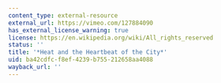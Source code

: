 ```yaml
---
content_type: external-resource
external_url: https://vimeo.com/127884090
has_external_license_warning: true
license: https://en.wikipedia.org/wiki/All_rights_reserved
status: ''
title: '*Heat and the Heartbeat of the City*'
uid: ba42cdfc-f8ef-4239-b755-212658aa4088
wayback_url: ''
---
```

